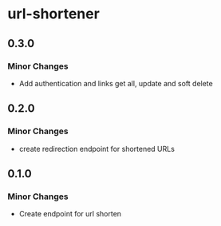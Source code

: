 # url-shortener

## 0.3.0

### Minor Changes

- Add authentication and links get all, update and soft delete

## 0.2.0

### Minor Changes

- create redirection endpoint for shortened URLs

## 0.1.0

### Minor Changes

- Create endpoint for url shorten
